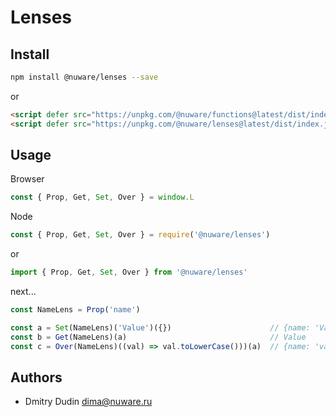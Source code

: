 # Lenses

## Install

```bash
npm install @nuware/lenses --save
```

or

```html
<script defer src="https://unpkg.com/@nuware/functions@latest/dist/index.js"></script>
<script defer src="https://unpkg.com/@nuware/lenses@latest/dist/index.js"></script>
```

## Usage

Browser

```javascript
const { Prop, Get, Set, Over } = window.L
```

Node

```javascript
const { Prop, Get, Set, Over } = require('@nuware/lenses')
```

or

```javascript
import { Prop, Get, Set, Over } from '@nuware/lenses'
```

next...

```javascript
const NameLens = Prop('name')

const a = Set(NameLens)('Value')({})                      // {name: 'Value'}
const b = Get(NameLens)(a)                                // Value
const c = Over(NameLens)((val) => val.toLowerCase()))(a)  // {name: 'value'}
```

## Authors

* Dmitry Dudin <dima@nuware.ru>
